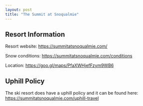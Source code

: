 ```yaml
---
layout: post
title: "The Summit at Snoqualmie"
---
```


## Resort Information

Resort website: https://summitatsnoqualmie.com/

Snow conditions: https://summitatsnoqualmie.com/conditions

Location: https://goo.gl/maps/PfaXWHjefFzym9WB6

## Uphill Policy

The ski resort does have a uphill policy and it can be found here: https://summitatsnoqualmie.com/uphill-travel
